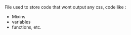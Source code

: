 File used to store code that wont output any css, code like :
 * Mixins
 * variables
 * functions, etc. 